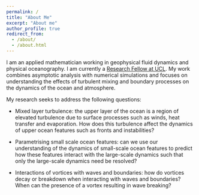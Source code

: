```yaml
---
permalink: /
title: "About Me"
excerpt: "About me"
author_profile: true
redirect_from: 
  - /about/
  - /about.html
---
```


I am an applied mathematician working in geophysical fluid dynamics and physical oceanography. I am currently a [Research Fellow at UCL](https://iris.ucl.ac.uk/iris/browse/profile?upi=MNCRO25). My work combines asymptotic analysis with numerical simulations and focuses on understanding the effects of turbulent mixing and boundary processes on the dynamics of the ocean and atmosphere.

My research seeks to address the following questions:

* Mixed layer turbulence: the upper layer of the ocean is a region of elevated turbulence due to surface processes such as winds, heat transfer and evaporation. How does this turbulence affect the dynamics of upper ocean features such as fronts and instabilities?

* Parametrising small scale ocean features: can we use our understanding of the dynamics of small-scale ocean features to predict how these features interact with the large-scale dynamics such that only the large-scale dynamics need be resolved?

* Interactions of vortices with waves and boundaries: how do vortices decay or breakdown when interacting with waves and boundaries? When can the presence of a vortex resulting in wave breaking?
